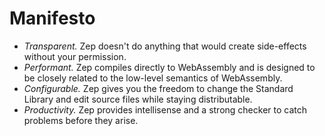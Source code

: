 # Manifesto

- _Transparent._ Zep doesn't do anything that would create side-effects without your permission.
- _Performant._ Zep compiles directly to WebAssembly and is designed to be closely related to the low-level semantics of WebAssembly.
- _Configurable._ Zep gives you the freedom to change the Standard Library and edit source files while staying distributable.
- _Productivity._ Zep provides intellisense and a strong checker to catch problems before they arise.
